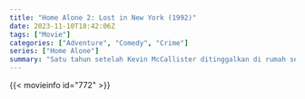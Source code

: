 ```yaml
---
title: "Home Alone 2: Lost in New York (1992)"
date: 2023-11-10T18:42:06Z
tags: ["Movie"]
categories: ["Adventure", "Comedy", "Crime"]
series: ["Home Alone"]
summary: "Satu tahun setelah Kevin McCallister ditinggalkan di rumah sendirian dan harus mengalahkan sepasang pencuri yang kikuk, dia secara tidak sengaja menemukan dirinya terdampar di New York City - dan penjahat yang sama juga tidak ketinggalan."
---
```


<mux-player stream-type="on-demand"
src="https://kp3d-my.sharepoint.com/personal/ryoo_kp3d_onmicrosoft_com/_layouts/15/download.aspx?share=EToDdUFSObdPiYc8NGIYx5EBLat0Xmx9A8GbqGEUc8MkJQ" prefer-playback="mse" controls>

</mux-player>


{{< movieinfo id="772" >}}

<script src="https://cdn.jsdelivr.net/npm/@mux/mux-player"></script>

 <script type="application/ld+json ">
{
"@context": "https://schema.org/",
"@type": "VideoObject",
"name": "Home Alone 2: Lost in New York",
"contentUrl": "https://stream.mux.com/FYxEeu5HAb21DjupMtWytZYyyN3jEJ8v3jvjzvJz22o.m3u8",
"thumbnailUrl": "https://www.themoviedb.org/t/p/original/gxwYr2jtBzMvp85lbCr9ooJMFPc.jpg?width=314&fit_mode=preserve&time=25",
"uploadDate": "2023-11-10T18:42:06Z",
}

</script>
